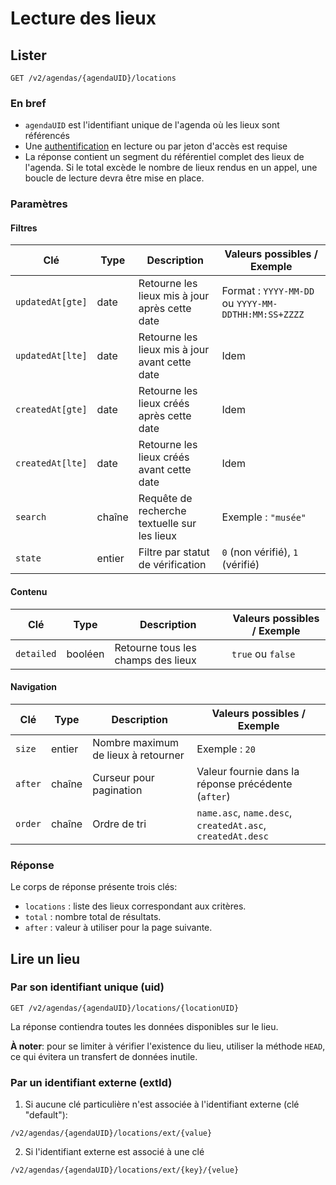 # Lecture des lieux

## Lister[​](#lister "Lien direct vers Lister")

```
GET /v2/agendas/{agendaUID}/locations
```

### En bref[​](#en-bref "Lien direct vers En bref")

* `agendaUID` est l'identifiant unique de l'agenda où les lieux sont référencés
* Une [authentification](https://developers.openagenda.com/authentification.md) en lecture ou par jeton d'accès est requise
* La réponse contient un segment du référentiel complet des lieux de l'agenda. Si le total excède le nombre de lieux rendus en un appel, une boucle de lecture devra être mise en place.

### Paramètres[​](#paramètres "Lien direct vers Paramètres")

#### Filtres[​](#filtres "Lien direct vers Filtres")

| Clé              | Type   | Description                                    | Valeurs possibles / Exemple                         |
| ---------------- | ------ | ---------------------------------------------- | --------------------------------------------------- |
| `updatedAt[gte]` | date   | Retourne les lieux mis à jour après cette date | Format : `YYYY-MM-DD` ou `YYYY-MM-DDTHH:MM:SS+ZZZZ` |
| `updatedAt[lte]` | date   | Retourne les lieux mis à jour avant cette date | Idem                                                |
| `createdAt[gte]` | date   | Retourne les lieux créés après cette date      | Idem                                                |
| `createdAt[lte]` | date   | Retourne les lieux créés avant cette date      | Idem                                                |
| `search`         | chaîne | Requête de recherche textuelle sur les lieux   | Exemple : `"musée"`                                 |
| `state`          | entier | Filtre par statut de vérification              | `0` (non vérifié), `1` (vérifié)                    |

#### Contenu[​](#contenu "Lien direct vers Contenu")

| Clé        | Type    | Description                        | Valeurs possibles / Exemple |
| ---------- | ------- | ---------------------------------- | --------------------------- |
| `detailed` | booléen | Retourne tous les champs des lieux | `true` ou `false`           |

#### Navigation[​](#navigation "Lien direct vers Navigation")

| Clé     | Type   | Description                         | Valeurs possibles / Exemple                                |
| ------- | ------ | ----------------------------------- | ---------------------------------------------------------- |
| `size`  | entier | Nombre maximum de lieux à retourner | Exemple : `20`                                             |
| `after` | chaîne | Curseur pour pagination             | Valeur fournie dans la réponse précédente (`after`)        |
| `order` | chaîne | Ordre de tri                        | `name.asc`, `name.desc`, `createdAt.asc`, `createdAt.desc` |

### Réponse[​](#réponse "Lien direct vers Réponse")

Le corps de réponse présente trois clés:

* `locations` : liste des lieux correspondant aux critères.
* `total` : nombre total de résultats.
* `after` : valeur à utiliser pour la page suivante.

## Lire un lieu[​](#lire-un-lieu "Lien direct vers Lire un lieu")

### Par son identifiant unique (uid)[​](#par-son-identifiant-unique-uid "Lien direct vers Par son identifiant unique (uid)")

```
GET /v2/agendas/{agendaUID}/locations/{locationUID}
```

La réponse contiendra toutes les données disponibles sur le lieu.

**À noter**: pour se limiter à vérifier l'existence du lieu, utiliser la méthode `HEAD`, ce qui évitera un transfert de données inutile.

### Par un identifiant externe (extId)[​](#par-un-identifiant-externe-extid "Lien direct vers Par un identifiant externe (extId)")

1. Si aucune clé particulière n'est associée à l'identifiant externe (clé "default"):

```
/v2/agendas/{agendaUID}/locations/ext/{value}
```

2. Si l'identifiant externe est associé à une clé

```
/v2/agendas/{agendaUID}/locations/ext/{key}/{velue}
```
